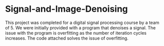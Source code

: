 # Signal-and-Image-Denoising
This project was completed for a digital signal processing course by a team of 5. We were initially provided with a program that denoises a signal. The issue with the program is overfitting as the number of iteration cycles increases. The code attached solves the issue of overfitting.
